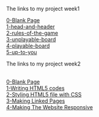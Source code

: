 <p>The links to my project week1</p>
<a href="https://mert1980.github.io/HTML-CSS-GitHub/homework/week-1-project/0-blank-page-setup">0-Blank Page</a><br>
<a href="https://mert1980.github.io/HTML-CSS-GitHub/homework/week-1-project/1-head-and-header">1-head-and-header</a><br>
<a href="https://mert1980.github.io/HTML-CSS-GitHub/homework/week-1-project/2-rules-of-the-game">2-rules-of-the-game</a><br>
<a href="https://mert1980.github.io/HTML-CSS-GitHub/homework/week-1-project/3-unplayable-board">3-unplayable-board</a><br>
<a href="https://mert1980.github.io/HTML-CSS-GitHub/homework/week-1-project/4-playable-board">4-playable-board</a><br>
<a href="https://mert1980.github.io/HTML-CSS-GitHub/homework/week-1-project/5-up-to-you">5-up-to-you</a><br>

<p>The links to my project week2</p><br>
<a href="https://mert1980.github.io/HTML-CSS-GitHub/homework/week-1-project/0-blank-page-setup">0-Blank Page</a><br>
<a href="https://mert1980.github.io/HTML-CSS-GitHub/homework/week-1-project/1-head-and-header">1-Writing HTML5 codes</a><br>
<a href="https://mert1980.github.io/HTML-CSS-GitHub/homework/week-1-project/2-rules-of-the-game">2-Styling HTML5 file with CSS</a><br>
<a href="https://mert1980.github.io/HTML-CSS-GitHub/homework/week-1-project/3-unplayable-board">3-Making Linked Pages</a><br>
<a href="https://mert1980.github.io/HTML-CSS-GitHub/homework/week-1-project/4-playable-board">4-Making The Website Responsive</a><br>


